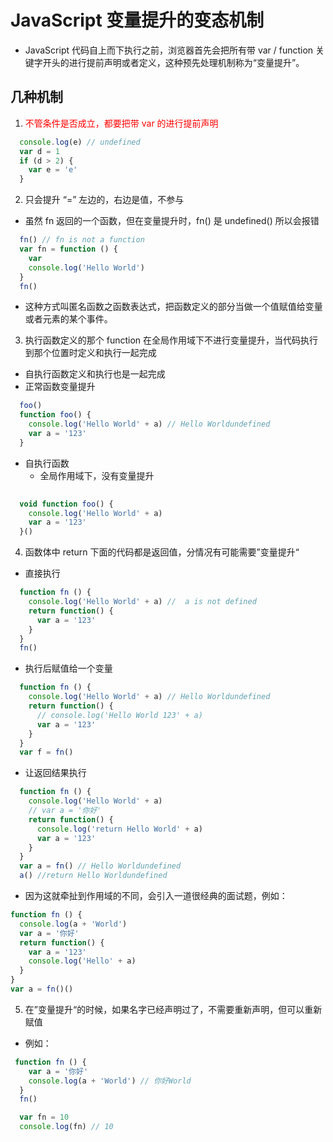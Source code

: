 # JavaScript 变量提升的变态机制
- JavaScript 代码自上而下执行之前，浏览器首先会把所有带 var / function 关键字开头的进行提前声明或者定义，这种预先处理机制称为“变量提升”。

## 几种机制
1. <font color="red"> 不管条件是否成立，都要把带 var 的进行提前声明 </font>
```js
  console.log(e) // undefined
  var d = 1
  if (d > 2) {
    var e = 'e'
  }
```

2. 只会提升 “=” 左边的，右边是值，不参与
- 虽然 fn 返回的一个函数，但在变量提升时，fn() 是 undefined() 所以会报错

```js
  fn() // fn is not a function
  var fn = function () {
    var 
    console.log('Hello World')
  }
  fn()
```
- 这种方式叫匿名函数之函数表达式，把函数定义的部分当做一个值赋值给变量或者元素的某个事件。

3. 执行函数定义的那个 function 在全局作用域下不进行变量提升，当代码执行到那个位置时定义和执行一起完成
  - 自执行函数定义和执行也是一起完成
- 正常函数变量提升
```js
  foo()
  function foo() {
    console.log('Hello World' + a) // Hello Worldundefined
    var a = '123'
  }
```
- 自执行函数
  - 全局作用域下，没有变量提升
```js
  
  void function foo() {
    console.log('Hello World' + a)
    var a = '123'
  }()
```
4. 函数体中 return 下面的代码都是返回值，分情况有可能需要”变量提升“
- 直接执行 
```js
  function fn () {
    console.log('Hello World' + a) //  a is not defined
    return function() {
      var a = '123'
    }
  }
  fn()
```
- 执行后赋值给一个变量
```js
  function fn () {
    console.log('Hello World' + a) // Hello Worldundefined
    return function() {
      // console.log('Hello World 123' + a)
      var a = '123'
    }
  }
  var f = fn()
```

- 让返回结果执行
```js
  function fn () {
    console.log('Hello World' + a)
    // var a = '你好'
    return function() {
      console.log('return Hello World' + a)
      var a = '123'
    }
  }
  var a = fn() // Hello Worldundefined
  a() //return Hello Worldundefined
```

- 因为这就牵扯到作用域的不同，会引入一道很经典的面试题，例如：
```js
function fn () {
  console.log(a + 'World')
  var a = '你好'
  return function() {
    var a = '123'
    console.log('Hello' + a)
  }
}
var a = fn()()
```

5. 在”变量提升“的时候，如果名字已经声明过了，不需要重新声明，但可以重新赋值
- 例如：
```js
 function fn () {
    var a = '你好'
    console.log(a + 'World') // 你好World
  }
  fn()

  var fn = 10
  console.log(fn) // 10
```
